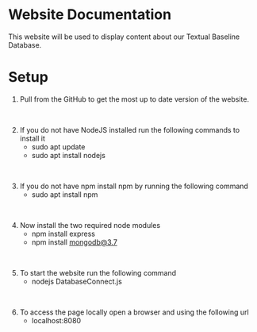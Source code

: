 # Website Documentation

This website will be used to display content about our Textual Baseline Database.

# Setup

1. Pull from the GitHub to get the most up to date version of the website. <br/>

<br/>

2. If you do not have NodeJS installed run the following commands to install it <br/>
	- sudo apt update
	- sudo apt install nodejs <br/>

<br/>

3. If you do not have npm install npm by running the following command <br/>
	- sudo apt install npm

<br/>

4. Now install the two required node modules <br/>
	- npm install express
	- npm install mongodb@3.7

<br/>

5. To start the website run the following command <br/>
	- nodejs DatabaseConnect.js

<br/>

6. To access the page locally open a browser and using the following url <br/>
	- localhost:8080 
